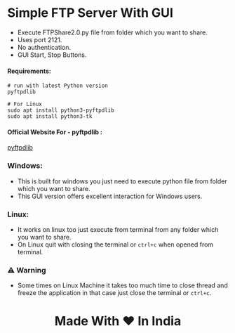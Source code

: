 # Simple FTP Server With GUI
- Execute FTPShare2.0.py file from folder which you want to share.
- Uses port 2121.
- No authentication.
- GUI Start, Stop Buttons.

#### Requirements:
```
# run with latest Python version
pyftpdlib

# For Linux
sudo apt install python3-pyftpdlib
sudo apt install python3-tk
```

#### Official Website For - pyftpdlib :
<a href="https://pypi.org/project/pyftpdlib/">pyftpdlib</a>

### Windows:
- This is built for windows you just need to execute python file from folder which you want to share.
- This GUI version offers excellent interaction for Windows users. 

### Linux:
- It works on linux too just execute from terminal from any folder which you want to share.
- On Linux quit with closing the terminal or `ctrl+c` when opened from terminal.

### ⚠️ Warning
- Some times on Linux Machine it takes too much time to close thread and freeze the application in that case just close the terminal or `ctrl+c`.


<div align="center">

# Made With ❤️ In India
</div>
    
